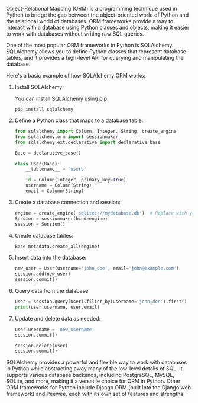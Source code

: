 Object-Relational Mapping (ORM) is a programming technique used in Python to bridge the gap between the object-oriented world of Python and the relational world of databases. ORM frameworks provide a way to interact with a database using Python classes and objects, making it easier to work with databases without writing raw SQL queries.

One of the most popular ORM frameworks in Python is SQLAlchemy. SQLAlchemy allows you to define Python classes that represent database tables, and it provides a high-level API for querying and manipulating the database.

Here's a basic example of how SQLAlchemy ORM works:

1. Install SQLAlchemy:

   You can install SQLAlchemy using pip:

   ```
   pip install sqlalchemy
   ```

2. Define a Python class that maps to a database table:

   ```python
   from sqlalchemy import Column, Integer, String, create_engine
   from sqlalchemy.orm import sessionmaker
   from sqlalchemy.ext.declarative import declarative_base

   Base = declarative_base()

   class User(Base):
       __tablename__ = 'users'

       id = Column(Integer, primary_key=True)
       username = Column(String)
       email = Column(String)

   ```

3. Create a database connection and session:

   ```python
   engine = create_engine('sqlite:///mydatabase.db')  # Replace with your database URL
   Session = sessionmaker(bind=engine)
   session = Session()
   ```

4. Create database tables:

   ```python
   Base.metadata.create_all(engine)
   ```

5. Insert data into the database:

   ```python
   new_user = User(username='john_doe', email='john@example.com')
   session.add(new_user)
   session.commit()
   ```

6. Query data from the database:

   ```python
   user = session.query(User).filter_by(username='john_doe').first()
   print(user.username, user.email)
   ```

7. Update and delete data as needed:

   ```python
   user.username = 'new_username'
   session.commit()

   session.delete(user)
   session.commit()
   ```

SQLAlchemy provides a powerful and flexible way to work with databases in Python while abstracting away many of the low-level details of SQL. It supports various database backends, including PostgreSQL, MySQL, SQLite, and more, making it a versatile choice for ORM in Python. Other ORM frameworks for Python include Django ORM (built into the Django web framework) and Peewee, each with its own set of features and strengths.
